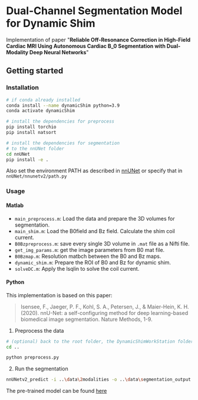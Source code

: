 # Dual-Channel Segmentation Model for Dynamic Shim

Implementation of paper "**Reliable Off-Resonance Correction in High-Field Cardiac MRI Using Autonomous Cardiac B_0 Segmentation with Dual-Modality Deep Neural Networks**"

## Getting started

### Installation

```bash
# if conda already installed
conda install --name dynamicShim python=3.9
conda activate dynamicShim

# install the dependencies for preprocess
pip install torchio
pip install natsort

# install the dependencies for segmentation
# to the nnUNet folder
cd nnUNet
pip install -e .
```

Also set the environment PATH as described in [nnUNet](https://github.com/MIC-DKFZ/nnUNet) or specify that in `nnUNet/nnunetv2/path.py`

### Usage


#### Matlab
+ `main_preprocess.m`: Load the data and prepare the 3D volumes for segmentation. 
+ `main_shim.m`: Load the B0field and Bz field. Calculate the shim coil current.
+ `B0Bzpreprocess.m`: save every single 3D volume in `.mat` file as a Nifti file.
+ `get_img_params.m`: get the image parameters from B0 mat file.
+ `B0Bzmap.m`: Resolution matbch between the B0 and Bz maps.
+ `dynamic_shim.m`: Prepare the ROI of B0 and Bz for dynamic shim.
+ `solveDC.m`: Apply the lsqlin to solve the coil current.

#### Python
This implementation is based on this paper:
> Isensee, F., Jaeger, P. F., Kohl, S. A., Petersen, J., & Maier-Hein, K. H. (2020). nnU-Net: a self-configuring method for deep learning-based biomedical image segmentation. Nature Methods, 1-9.

1. Preprocess the data

```bash
# (optional) back to the root folder, the DynamicShimWorkStation folder
cd ..

python preprocess.py 
```

2. Run the segmentation
```bash
nnUNetv2_predict -i ..\data\2modalities -o ..\data\segmentation_output -d 301 -c 3d_fullres --save_probabilities -chk checkpoint_best.pth -device cpu
```

The pre-trained model can be found [here](https://drive.google.com/drive/folders/12DdKLqE21Omwh17B8oSIPlmyoPcdrYVf?usp=sharing)
